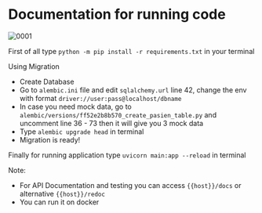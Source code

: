<h1>Documentation for running code</h1>

![0001](https://user-images.githubusercontent.com/22582712/126866213-c1cf3e14-603f-44a9-8d73-754e40acc454.jpg)


First of all type `python -m pip install -r requirements.txt` in your terminal

Using Migration
- Create Database 
- Go to `alembic.ini` file and edit `sqlalchemy.url` line 42, change the env with format `driver://user:pass@localhost/dbname`
- In case you need mock data, go to `alembic/versions/ff52e2b8b570_create_pasien_table.py` and uncomment line 36 - 73 then it will give you 3 mock data
- Type `alembic upgrade head` in terminal
- Migration is ready!

Finally for running application type `uvicorn main:app --reload` in terminal

Note:
- For API Documentation and testing you can access `{{host}}/docs` or alternative `{{host}}/redoc`
- You can run it on docker